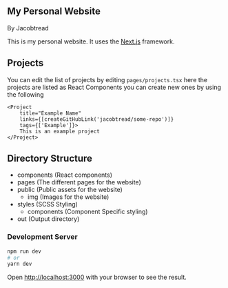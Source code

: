 ## My Personal Website
By Jacobtread

This is my personal website. It uses the [Next.js](https://nextjs.org/) framework.


## Projects
You can edit the list of projects by editing `pages/projects.tsx` here the projects
are listed as React Components you can create new ones by using the following 

```tsx
<Project
    title="Example Name"
    links={[createGitHubLink('jacobtread/some-repo')]}
    tags={['Example']}>
    This is an example project
</Project>
```

## Directory Structure

- components (React components)
- pages (The different pages for the website)
- public (Public assets for the website)
  - img (Images for the website)
- styles (SCSS Styling)
  - components (Component Specific styling)
- out (Output directory)


### Development Server

```bash
npm run dev
# or
yarn dev
```

Open [http://localhost:3000](http://localhost:3000) with your browser to see the result.

